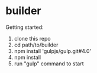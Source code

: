 # builder

Getting started:

1. clone this repo
2. cd path/to/builder
3. npm install 'gulpjs/gulp.git#4.0'
4. npm install
5. run "gulp" command to start
